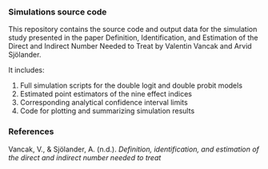 ### Simulations source code
This repository contains the source code and output data for the simulation study presented in the paper Definition, Identification, and Estimation of the Direct and Indirect Number Needed to Treat by Valentin Vancak and Arvid Sjölander.

It includes:

1. Full simulation scripts for the double logit and double probit models
2. Estimated point estimators of the nine effect indices
3. Corresponding analytical confidence interval limits
4. Code for plotting and summarizing simulation results

### References
Vancak, V., & Sjölander, A. (n.d.). *Definition, identification, and estimation of the direct and indirect number needed to treat*

